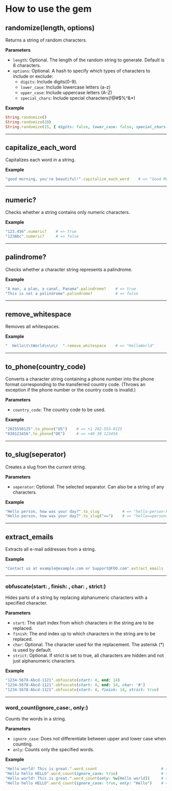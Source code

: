 # How to use the gem

## randomize(length, options)
Returns a string of random characters.

**Parameters**

- `length`: Optional. The length of the random string to generate. Default is 8 characters.
- `options`: Optional. A hash to specify which types of characters to include or exclude:
    - `digits`: Include digits(0-9).
    - `lower_case`: Include lowercase letters (a-z)
    - `upper_case`: Include uppercase letters (A-Z)
    - `special_chars`: Include special characters(!@#$%^&*)

**Example**

```ruby
String.randomize()                                                                  # => "U!iAIWUn"
String.randomize(20)                                                                # => "JRk#m#%ac@3wWi3@gG&O"
String.randomize(15, { digits: false, lower_case: false, special_chars: false })    # => "QWRNNYMHZVGLWTG"
```

---

## capitalize_each_word
Capitalizes each word in a string.

**Example**

```ruby
"good morning, you're beautiful!".capitalize_each_word    # => "Good Morning, You're Beautiful!"
```

---

## numeric?
Checks whether a string contains only numeric characters.

**Example**

```ruby
"123.456".numeric?    # => true
"123Abc".numeric?     # => false
```

---

## palindrome?
Checks whether a character string represents a palindrome.

**Example**

```ruby
"A man, a plan, a canal, Panama".palindrome?    # => true
"This is not a palindrome".palindrome?          # => false
```

---

## remove_whitespace
Removes all whitespaces.

**Example**

```ruby
"  Hello\t\tWorld\n\n\r  ".remove_whitespace    # => "HelloWorld"
```

---

## to_phone(country_code)
Converts a character string containing a phone number into the phone format corresponding to the transferred country code.
(Throws an exception if the phone number or the country code is invalid.)

**Parameters**

- `country_code`: The country code to be used.

**Example**

```ruby
"2025550125".to_phone("US")    # => +1 202-555-0125
"030123456".to_phone("DE")     # => +49 30 123456
```

---

## to_slug(seperator)
Creates a slug from the current string.

**Parameters**

- `seperator`: Optional. The selected separator. Can also be a string of any characters.

**Example**

```ruby
"Hello person, how was your day?".to_slug          # => "hello-person-how-was-your-day"
"Hello person, how was your day?".to_slug("==")    # => "hello==person==how==was==your==day"
```

---

## extract_emails
Extracts all e-mail addresses from a string.

**Example**

```ruby
"Contact us at example@example.com or Support@FOO.com".extract_emails  # => ["example@example.com", "support@foo.com"]
```

---

### obfuscate(start: , finish: , char: , strict:) 
Hides parts of a string by replacing alphanumeric characters with a specified character.

**Parameters**

- `start`: The start index from which characters in the string are to be replaced.
- `finish`: The end index up to which characters in the string are to be replaced.
- `char`: Optional. The character used for the replacement. The asterisk (*) is used by default.
- `strict`: Optional. If strict is set to true, all characters are hidden and not just alphanumeric characters.

**Example**

```ruby
"1234-5678-Abcd-1121".obfuscate(start: 4, end: 14)                      # => "1234-****-****-1121"
"1234-5678-Abcd-1121".obfuscate(start: 4, end: 14, char: '#')           # => "1234-####-####-1121"
"1234-5678-Abcd-1121".obfuscate(start: 4, finish: 14, strict: true)     # => "1234***********1121"
```

---

### word_count(ignore_case:, only:)
Counts the words in a string.

**Parameters**

- `ignore_case`: Does not differentiate between upper and lower case when counting.
- `only`: Counts only the specified words.

**Example**

```ruby
"Hello world! This is great.".word_count                            # => 5
"Hello hello HELLO".word_count(ignore_case: true)                   # => 1
"Hello world! This is great.".word_count(only: %w[Hello world])     # => 2
"Hello hello HELLO".word_count(ignore_case: true, only: "Hello")    # => 3      
```